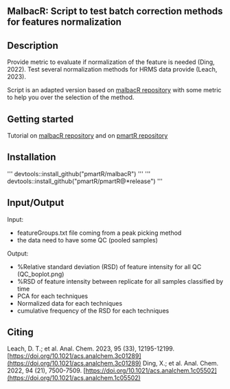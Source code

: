 MalbacR: Script to test batch correction methods for features normalization
--------------------------------------------------------------------------
Description
-----------
Provide metric to evaluate if normalization of the feature is needed (Ding, 2022).
Test several normalization methods for HRMS data provide (Leach, 2023).

Script is an adapted version based on [malbacR repository](https://github.com/pmartR/malbacR) with some metric to help you over the selection of the method.

Getting started
----------------
Tutorial on [malbacR repository](https://github.com/pmartR/malbacR) and on [pmartR repository](https://pmartr.github.io/pmartR/)

Installation
-----------
'''
devtools::install_github("pmartR/malbacR")
'''
'''
devtools::install_github("pmartR/pmartR@*release")
'''


Input/Output
------------
Input:
- featureGroups.txt file coming from a peak picking method 
- the data need to have some QC (pooled samples)  
  
Output:  
- %Relative standard deviation (RSD) of feature intensity for all QC (QC_boplot.png)
- %RSD of feature intensity between replicate for all samples classified by time 
- PCA for each techniques
- Normalized data for each techniques
- cumulative frequency of the RSD for each techniques

Citing
-------
Leach, D. T.; et al. Anal. Chem. 2023, 95 (33), 12195-12199. [https://doi.org/10.1021/acs.analchem.3c01289](https://doi.org/10.1021/acs.analchem.3c01289)
Ding, X.; et al. Anal. Chem. 2022, 94 (21), 7500-7509. [https://doi.org/10.1021/acs.analchem.1c05502](https://doi.org/10.1021/acs.analchem.1c05502)